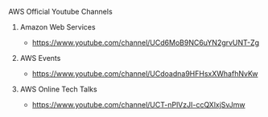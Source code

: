 
AWS Official Youtube Channels

1. Amazon Web Services  
    - https://www.youtube.com/channel/UCd6MoB9NC6uYN2grvUNT-Zg

1. AWS Events  
    - https://www.youtube.com/channel/UCdoadna9HFHsxXWhafhNvKw

1. AWS Online Tech Talks  
    - https://www.youtube.com/channel/UCT-nPlVzJI-ccQXlxjSvJmw